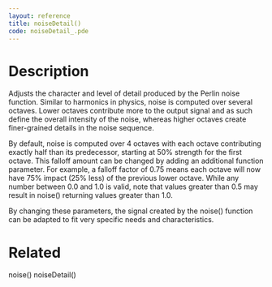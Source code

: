 ```yaml
---
layout: reference
title: noiseDetail()
code: noiseDetail_.pde
---
```


# Description

Adjusts the character and level of detail produced by the Perlin noise function. Similar to harmonics in physics, noise is computed over several octaves. Lower octaves contribute more to the output signal and as such define the overall intensity of the noise, whereas higher octaves create finer-grained details in the noise sequence.

By default, noise is computed over 4 octaves with each octave contributing exactly half than its predecessor, starting at 50% strength for the first octave. This falloff amount can be changed by adding an additional function parameter. For example, a falloff factor of 0.75 means each octave will now have 75% impact (25% less) of the previous lower octave. While any number between 0.0 and 1.0 is valid, note that values greater than 0.5 may result in noise() returning values greater than 1.0.

By changing these parameters, the signal created by the noise() function can be adapted to fit very specific needs and characteristics.

# Related

noise()
noiseDetail()
